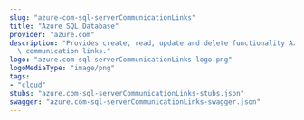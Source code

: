 ```yaml
---
slug: "azure-com-sql-serverCommunicationLinks"
title: "Azure SQL Database"
provider: "azure.com"
description: "Provides create, read, update and delete functionality Azure SQL server\
  \ communication links."
logo: "azure.com-sql-serverCommunicationLinks-logo.png"
logoMediaType: "image/png"
tags:
- "cloud"
stubs: "azure.com-sql-serverCommunicationLinks-stubs.json"
swagger: "azure.com-sql-serverCommunicationLinks-swagger.json"
---
```

